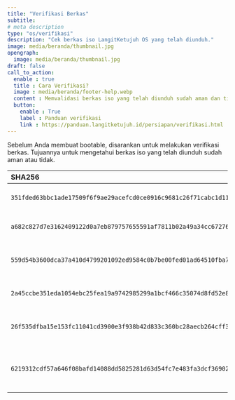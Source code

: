 ```yaml
---
title: "Verifikasi Berkas"
subtitle:
# meta description
type: "os/verifikasi"
description: "Cek berkas iso LangitKetujuh OS yang telah diunduh."
image: media/beranda/thumbnail.jpg
opengraph:
  image: media/beranda/thumbnail.jpg
draft: false
call_to_action:
  enable : true
  title : Cara Verifikasi?
  image : media/beranda/footer-help.webp
  content : Memvalidasi berkas iso yang telah diunduh sudah aman dan tidak.
  button:
    enable : True
    label : Panduan verifikasi
    link : https://panduan.langitketujuh.id/persiapan/verifikasi.html
---
```


Sebelum Anda membuat bootable, disarankan untuk melakukan verifikasi berkas. Tujuannya untuk mengetahui berkas iso yang telah diunduh sudah aman atau tidak.

| **SHA256** | **Nama Berkas**                               |
| :--------- | :-------------------------------------------- |
| `351fded63bbc1ade17509f6f9ae29acefcd0ce0916c9681c26f71cabc1d11631`        | langitketujuh-lite-i686-20220211.iso          |
| `a682c827d7e3162409122d0a7eb879757655591af7811b02a49a34cc67276e01`        | langitketujuh-lite-x86_64-20220211.iso        |
| `559d54b3600dca37a410d4799201092ed9584c0b7be00fed01ad64510fba7076`        | langitketujuh-lite-x86_64-musl-20220211.iso   |
| `2a45ccbe351eda1054ebc25fea19a9742985299a1bcf466c35074d8fd52e8b18`        | langitketujuh-studio-i686-20220211.iso        |
| `26f535dfba15e153fc11041cd3900e3f938b42d833c360bc28aecb264cff325a`        | langitketujuh-studio-x86_64-20220211.iso      |
| `6219312cdf57a646f08bafd14088dd5825281d63d54fc7e483fa3dcf36902bc3`        | langitketujuh-studio-x86_64-musl-20220211.iso |
